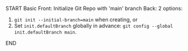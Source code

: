 START
Basic
Front: Initialize Git Repo with 'main' branch
Back: 2 options: 
1) `git init --initial-branch=main` when creating, 
or 
2) Set `init.defaultBranch` globally in advance: `git config --global init.defaultBranch main`.

END
